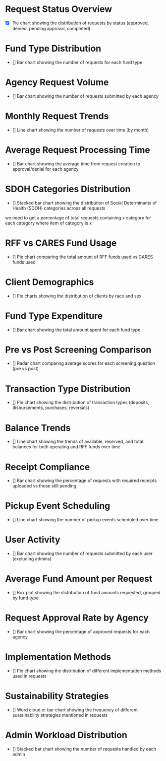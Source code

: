 # Request Status Overview

- [x] Pie chart showing the distribution of requests by status (approved, denied, pending approval, completed)

# Fund Type Distribution

- [] Bar chart showing the number of requests for each fund type

# Agency Request Volume

- [] Bar chart showing the number of requests submitted by each agency

# Monthly Request Trends

- [] Line chart showing the number of requests over time (by month)

# Average Request Processing Time

- [] Bar chart showing the average time from request creation to approval/denial for each agency

# SDOH Categories Distribution

- [] Stacked bar chart showing the distribution of Social Determinants of Health (SDOH) categories across all requests

we need to get a percentage of total requests containing x category for each category where item of category is x

# RFF vs CARES Fund Usage

- [] Pie chart comparing the total amount of RFF funds used vs CARES funds used

# Client Demographics

- [] Pie charts showing the distribution of clients by race and sex

# Fund Type Expenditure

- [] Bar chart showing the total amount spent for each fund type

# Pre vs Post Screening Comparison

- [] Radar chart comparing average scores for each screening question (pre vs post)

# Transaction Type Distribution

- [] Pie chart showing the distribution of transaction types (deposits, disbursements, purchases, reversals)

# Balance Trends

- [] Line chart showing the trends of available, reserved, and total balances for both operating and RFF funds over time

# Receipt Compliance

- [] Bar chart showing the percentage of requests with required receipts uploaded vs those still pending

# Pickup Event Scheduling

- [] Line chart showing the number of pickup events scheduled over time

# User Activity

- [] Bar chart showing the number of requests submitted by each user (excluding admins)

# Average Fund Amount per Request

- [] Box plot showing the distribution of fund amounts requested, grouped by fund type

# Request Approval Rate by Agency

- [] Bar chart showing the percentage of approved requests for each agency

# Implementation Methods

- [] Pie chart showing the distribution of different implementation methods used in requests

# Sustainability Strategies

- [] Word cloud or bar chart showing the frequency of different sustainability strategies mentioned in requests

# Admin Workload Distribution

- [] Stacked bar chart showing the number of requests handled by each admin
